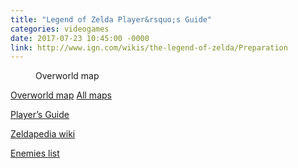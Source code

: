 ```yaml
---
title: "Legend of Zelda Player&rsquo;s Guide"
categories: videogames
date: 2017-07-23 10:45:00 -0000
link: http://www.ign.com/wikis/the-legend-of-zelda/Preparation
---
```

<figure><img src="http://tu9srvbirvvtmjikb3lzdgvylmlnbmltz3muy29t.g00.ign.com/g00/2_d3d3Lmlnbi5jb20%3D_/TU9SRVBIRVVTMjIkaHR0cDovL295c3Rlci5pZ25pbWdzLmNvbS9tZWRpYXdpa2kvYXBpcy5pZ24uY29tL3RoZS1sZWdlbmQtb2YtemVsZGEvOC84YS9aZWxkYU92ZXJ3b3JsZE1hcFExLnBuZz9pMTBjLm1hcmsuaW1hZ2UudHlwZQ%3D%3D_$/$/$/$/$/$/$" alt="" /><figcaption>Overworld map</figcaption></figure>

[Overworld map](http://tu9srvbirvvtmjikb3lzdgvylmlnbmltz3muy29t.g00.ign.com/g00/2_d3d3Lmlnbi5jb20%3D_/TU9SRVBIRVVTMjIkaHR0cDovL295c3Rlci5pZ25pbWdzLmNvbS9tZWRpYXdpa2kvYXBpcy5pZ24uY29tL3RoZS1sZWdlbmQtb2YtemVsZGEvOC84YS9aZWxkYU92ZXJ3b3JsZE1hcFExLnBuZz9pMTBjLm1hcmsuaW1hZ2UudHlwZQ%3D%3D_$/$/$/$/$/$/$) [All maps](http://www.ign.com/wikis/the-legend-of-zelda/Maps)

[Player&rsquo;s Guide](http://www.ign.com/wikis/the-legend-of-zelda/Preparation)

[Zeldapedia wiki](http://zelda.wikia.com/wiki/The_Legend_of_Zelda)

[Enemies list](http://www.ign.com/wikis/the-legend-of-zelda/Enemies)